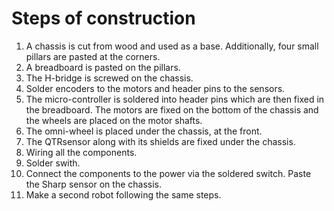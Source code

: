 # Steps of construction #

1. A chassis is cut from wood and used as a base. Additionally, four small
pillars are pasted at the corners.
2. A breadboard is pasted on the pillars.
3. The H-bridge is screwed on the chassis.
4. Solder encoders to the motors and header pins to the sensors.
5. The micro-controller is soldered into header pins which are then fixed in the breadboard. The motors are fixed on the bottom of the chassis and the wheels are placed on the motor shafts.
6. The omni-wheel is placed under the chassis, at the front.
7. The QTRsensor along with its shields are fixed under the chassis.
8. Wiring all the components.
9. Solder swith.
10. Connect the components to the power via the soldered switch. Paste the Sharp sensor on the chassis.
11. Make a second robot following the same steps.
